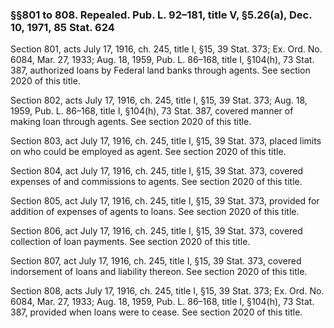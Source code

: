 ### §§801 to 808. Repealed. Pub. L. 92–181, title V, §5.26(a), Dec. 10, 1971, 85 Stat. 624 ###

Section 801, acts July 17, 1916, ch. 245, title I, §15, 39 Stat. 373; Ex. Ord. No. 6084, Mar. 27, 1933; Aug. 18, 1959, Pub. L. 86–168, title I, §104(h), 73 Stat. 387, authorized loans by Federal land banks through agents. See section 2020 of this title.

Section 802, acts July 17, 1916, ch. 245, title I, §15, 39 Stat. 373; Aug. 18, 1959, Pub. L. 86–168, title I, §104(h), 73 Stat. 387, covered manner of making loan through agents. See section 2020 of this title.

Section 803, act July 17, 1916, ch. 245, title I, §15, 39 Stat. 373, placed limits on who could be employed as agent. See section 2020 of this title.

Section 804, act July 17, 1916, ch. 245, title I, §15, 39 Stat. 373, covered expenses of and commissions to agents. See section 2020 of this title.

Section 805, act July 17, 1916, ch. 245, title I, §15, 39 Stat. 373, provided for addition of expenses of agents to loans. See section 2020 of this title.

Section 806, act July 17, 1916, ch. 245, title I, §15, 39 Stat. 373, covered collection of loan payments. See section 2020 of this title.

Section 807, act July 17, 1916, ch. 245, title I, §15, 39 Stat. 373, covered indorsement of loans and liability thereon. See section 2020 of this title.

Section 808, acts July 17, 1916, ch. 245, title I, §15, 39 Stat. 373; Ex. Ord. No. 6084, Mar. 27, 1933; Aug. 18, 1959, Pub. L. 86–168, title I, §104(h), 73 Stat. 387, provided when loans were to cease. See section 2020 of this title.